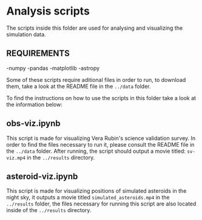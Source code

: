 # Analysis scripts

The scripts inside this folder are used for analysing and visualizing the simulation data.

## REQUIREMENTS
  -numpy
  -pandas
  -matplotlib
  -astropy

Some of these scripts require aditional files in order to run, to download them, take a look at the README file in the `../data` folder.

To find the instructions on how to use the scripts in this folder take a look at the information below:

## obs-viz.ipynb

This script is made for visualizing Vera Rubin's science validation survey. In order to find the files necessary to run it, please consult the README file in the `../data` folder.
After running, the script should output a movie titled: `sv-viz.mp4` in the `../results` directory.

## asteroid-viz.ipynb

This script is made for visualizing positions of simulated asteroids in the night sky, it outputs a movie titled `simulated_asteroids.mp4` in the `../results` folder, the files necessary for running this script are also located inside of the `../results` directory.
